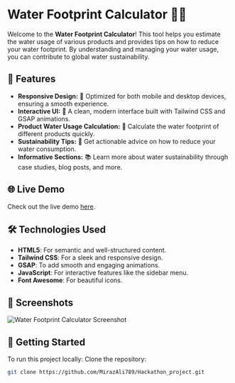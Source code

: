 # Water Footprint Calculator 🌊💧

Welcome to the **Water Footprint Calculator**! This tool helps you estimate the water usage of various products and provides tips on how to reduce your water footprint. By understanding and managing your water usage, you can contribute to global water sustainability.

## 🚀 Features

- **Responsive Design:** 📱 Optimized for both mobile and desktop devices, ensuring a smooth experience.
- **Interactive UI:** 🎨 A clean, modern interface built with Tailwind CSS and GSAP animations.
- **Product Water Usage Calculation:** 🔢 Calculate the water footprint of different products quickly.
- **Sustainability Tips:** 🌱 Get actionable advice on how to reduce your water consumption.
- **Informative Sections:** 📚 Learn more about water sustainability through case studies, blog posts, and more.

## 🌐 Live Demo

Check out the live demo [here](https://mirazali789.github.io/Water-footprint/).

## 🛠️ Technologies Used

- **HTML5**: For semantic and well-structured content.
- **Tailwind CSS**: For a sleek and responsive design.
- **GSAP**: To add smooth and engaging animations.
- **JavaScript**: For interactive features like the sidebar menu.
- **Font Awesome**: For beautiful icons.

## 📸 Screenshots

![Water Footprint Calculator Screenshot](./screenshot.png)

## 🚀 Getting Started

To run this project locally:
Clone the repository:
   ```bash
   git clone https://github.com/MirazAli789/Hackathon_project.git
